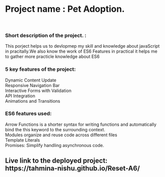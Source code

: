 <h1>Project name : Pet Adoption.</h1><br>
<h3>Short description of the project. : </h3>This porject helps us to devlopmep my skill and knowledge about javaScript in pracitally.We also know the work of ES6 Features in practical it helps me to gather more practicle knowledge about ES6<br>

<h3>5 key features of the project:</h3>
Dynamic Content Update<br> 
Responsive Navigation Bar<br> 
Interactive Forms with Validation<br> 
API Integration <br> 
Animations and Transitions<br>

<h3>ES6 features used:</h3>
Arrow Functions is a shorter syntax for writing functions and automatically bind the this keyword to the surrounding context.<br>
Modules organize and reuse code across different files <br>
Template Literals<br>
Promises: Simplify handling asynchronous code.
<h2>Live link to the deployed project: https://tahmina-nishu.github.io/Reset-A6/</h2>
